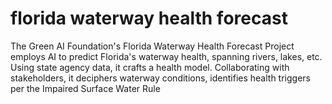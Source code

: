 # florida waterway health forecast
The Green AI Foundation's Florida Waterway Health Forecast Project employs AI to predict Florida's waterway health, spanning rivers, lakes, etc. Using state agency data, it crafts a health model. Collaborating with stakeholders, it deciphers waterway conditions, identifies health triggers per the Impaired Surface Water Rule
